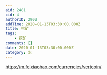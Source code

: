 ```yaml
---
aid: 2481
cid: 4
authorID: 2902
addTime: 2020-01-13T03:30:00.000Z
title: 挖矿
tags:
    - 挖矿
comments: []
date: 2020-01-13T03:30:00.000Z
category: 水
---
```


https://m.feixiaohao.com/currencies/vertcoin/
